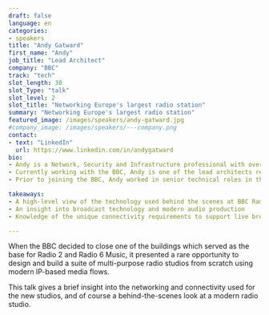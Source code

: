 ```yaml
---
draft: false
language: en
categories:
- speakers
title: "Andy Gatward"
first_name: "Andy"
job_title: "Lead Architect"
company: "BBC"
track: "tech"
slot_length: 30
slot_Type: "talk"
slot_level: 2
slot_title: "Networking Europe's largest radio station"
summary: "Networking Europe's largest radio station"
featured_image: /images/speakers/andy-gatward.jpg
#company_image: /images/speakers/---company.png
contact:
- text: "LinkedIn"
  url: https://www.linkedin.com/in/andygatward
bio:
- Andy is a Network, Security and Infrastructure professional with over 25 years deep technical experience. 
- Currently working with the BBC, Andy is one of the lead architects responsible for the evolution of the network and connectivity to support modern media supply chain workflows.
- Prior to joining the BBC, Andy worked in senior technical roles in the service provider, aviation, and higher  education sectors.

takeaways:
- A high-level view of the technology used behind the scenes at BBC Radio 2
- An insight into broadcast technology and modern audio production
- Knowledge of the unique connectivity requirements to support live broadcast media

---
```


When the BBC decided to close one of the buildings which served as the base for Radio 2 and Radio 6 Music, it presented a rare opportunity to design and build a suite of multi-purpose radio studios from scratch using modern IP-based media flows.  

This talk gives a brief insight into the networking and connectivity used for the new studios, and of course a behind-the-scenes look at a modern radio studio.
